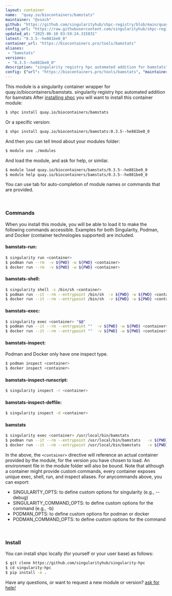 ```yaml
---
layout: container
name:  "quay.io/biocontainers/bamstats"
maintainer: "@vsoch"
github: "https://github.com/singularityhub/shpc-registry/blob/main/quay.io/biocontainers/bamstats/container.yaml"
config_url: "https://raw.githubusercontent.com/singularityhub/shpc-registry/main/quay.io/biocontainers/bamstats/container.yaml"
updated_at: "2025-06-10 03:59:24.315831"
latest: "0.3.5--he881be0_0"
container_url: "https://biocontainers.pro/tools/bamstats"
aliases:
 - "bamstats"
versions:
 - "0.3.5--he881be0_0"
description: "singularity registry hpc automated addition for bamstats"
config: {"url": "https://biocontainers.pro/tools/bamstats", "maintainer": "@vsoch", "description": "singularity registry hpc automated addition for bamstats", "latest": {"0.3.5--he881be0_0": "sha256:179a9d7aad5efee29b749fa71d3d955f1d4aac5d1aec3a52ccb9b65fa34a6b91"}, "tags": {"0.3.5--he881be0_0": "sha256:179a9d7aad5efee29b749fa71d3d955f1d4aac5d1aec3a52ccb9b65fa34a6b91"}, "docker": "quay.io/biocontainers/bamstats", "aliases": {"bamstats": "/usr/local/bin/bamstats"}}
---
```


This module is a singularity container wrapper for quay.io/biocontainers/bamstats.
singularity registry hpc automated addition for bamstats
After [installing shpc](#install) you will want to install this container module:


```bash
$ shpc install quay.io/biocontainers/bamstats
```

Or a specific version:

```bash
$ shpc install quay.io/biocontainers/bamstats:0.3.5--he881be0_0
```

And then you can tell lmod about your modules folder:

```bash
$ module use ./modules
```

And load the module, and ask for help, or similar.

```bash
$ module load quay.io/biocontainers/bamstats/0.3.5--he881be0_0
$ module help quay.io/biocontainers/bamstats/0.3.5--he881be0_0
```

You can use tab for auto-completion of module names or commands that are provided.

<br>

### Commands

When you install this module, you will be able to load it to make the following commands accessible.
Examples for both Singularity, Podman, and Docker (container technologies supported) are included.

#### bamstats-run:

```bash
$ singularity run <container>
$ podman run --rm  -v ${PWD} -w ${PWD} <container>
$ docker run --rm  -v ${PWD} -w ${PWD} <container>
```

#### bamstats-shell:

```bash
$ singularity shell -s /bin/sh <container>
$ podman run --it --rm --entrypoint /bin/sh  -v ${PWD} -w ${PWD} <container>
$ docker run --it --rm --entrypoint /bin/sh  -v ${PWD} -w ${PWD} <container>
```

#### bamstats-exec:

```bash
$ singularity exec <container> "$@"
$ podman run --it --rm --entrypoint ""  -v ${PWD} -w ${PWD} <container> "$@"
$ docker run --it --rm --entrypoint ""  -v ${PWD} -w ${PWD} <container> "$@"
```

#### bamstats-inspect:

Podman and Docker only have one inspect type.

```bash
$ podman inspect <container>
$ docker inspect <container>
```

#### bamstats-inspect-runscript:

```bash
$ singularity inspect -r <container>
```

#### bamstats-inspect-deffile:

```bash
$ singularity inspect -d <container>
```


#### bamstats

```bash
$ singularity exec <container> /usr/local/bin/bamstats
$ podman run --it --rm --entrypoint /usr/local/bin/bamstats   -v ${PWD} -w ${PWD} <container> -c " $@"
$ docker run --it --rm --entrypoint /usr/local/bin/bamstats   -v ${PWD} -w ${PWD} <container> -c " $@"
```



In the above, the `<container>` directive will reference an actual container provided
by the module, for the version you have chosen to load. An environment file in the
module folder will also be bound. Note that although a container
might provide custom commands, every container exposes unique exec, shell, run, and
inspect aliases. For anycommands above, you can export:

 - SINGULARITY_OPTS: to define custom options for singularity (e.g., --debug)
 - SINGULARITY_COMMAND_OPTS: to define custom options for the command (e.g., -b)
 - PODMAN_OPTS: to define custom options for podman or docker
 - PODMAN_COMMAND_OPTS: to define custom options for the command

<br>

### Install

You can install shpc locally (for yourself or your user base) as follows:

```bash
$ git clone https://github.com/singularityhub/singularity-hpc
$ cd singularity-hpc
$ pip install -e .
```

Have any questions, or want to request a new module or version? [ask for help!](https://github.com/singularityhub/singularity-hpc/issues)